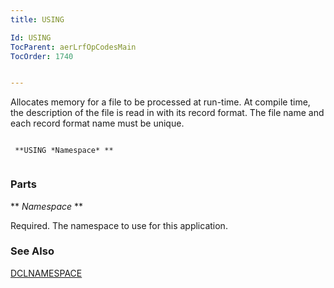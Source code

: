 ```yaml
---
title: USING

Id: USING
TocParent: aerLrfOpCodesMain
TocOrder: 1740


---
```


Allocates memory for a file to be processed at run-time. At compile time, the description of the file is read in with its record format. The file name and each record format name must be unique. 

```

 **USING *Namespace* ** 
        
```

### Parts

** *Namespace* ** 

Required. The namespace to use for this application.


### See Also
[DCLNAMESPACE](DCLNAMESPACE.html) 
